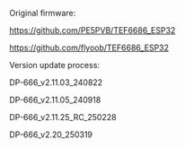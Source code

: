 Original firmware: 

https://github.com/PE5PVB/TEF6686_ESP32

https://github.com/flyoob/TEF6686_ESP32

Version update process:

DP-666_v2.11.03_240822

DP-666_v2.11.05_240918

DP-666_v2.11.25_RC_250228

DP-666_v2.20_250319
